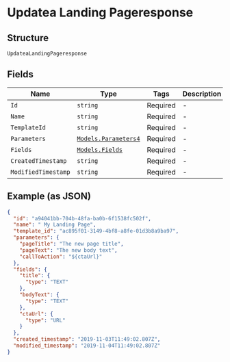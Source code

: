 
# Updatea Landing Pageresponse

## Structure

`UpdateaLandingPageresponse`

## Fields

| Name | Type | Tags | Description |
|  --- | --- | --- | --- |
| `Id` | `string` | Required | - |
| `Name` | `string` | Required | - |
| `TemplateId` | `string` | Required | - |
| `Parameters` | [`Models.Parameters4`](../../doc/models/parameters-4.md) | Required | - |
| `Fields` | [`Models.Fields`](../../doc/models/fields.md) | Required | - |
| `CreatedTimestamp` | `string` | Required | - |
| `ModifiedTimestamp` | `string` | Required | - |

## Example (as JSON)

```json
{
  "id": "a94041bb-704b-48fa-ba0b-6f1538fc502f",
  "name": " My Landing Page",
  "template_id": "ac895f01-3149-4bf8-a8fe-01d3b8a9ba97",
  "parameters": {
    "pageTitle": "The new page title",
    "pageText": "The new body text",
    "callToAction": "${ctaUrl}"
  },
  "fields": {
    "title": {
      "type": "TEXT"
    },
    "bodyText": {
      "type": "TEXT"
    },
    "ctaUrl": {
      "type": "URL"
    }
  },
  "created_timestamp": "2019-11-03T11:49:02.807Z",
  "modified_timestamp": "2019-11-04T11:49:02.807Z"
}
```

